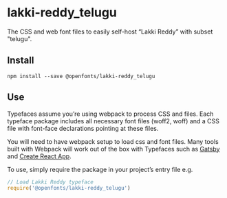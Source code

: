 
# lakki-reddy_telugu

The CSS and web font files to easily self-host “Lakki Reddy” with subset "telugu".

## Install

`npm install --save @openfonts/lakki-reddy_telugu`

## Use

Typefaces assume you’re using webpack to process CSS and files. Each typeface
package includes all necessary font files (woff2, woff) and a CSS file with
font-face declarations pointing at these files.

You will need to have webpack setup to load css and font files. Many tools built
with Webpack will work out of the box with Typefaces such as [Gatsby](https://github.com/gatsbyjs/gatsby)
and [Create React App](https://github.com/facebookincubator/create-react-app).

To use, simply require the package in your project’s entry file e.g.

```javascript
// Load Lakki Reddy typeface
require('@openfonts/lakki-reddy_telugu')
```
